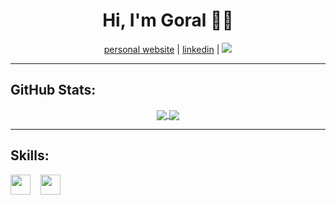 <!--
### Hi there 👋

**pahuja-gor/pahuja-gor** is a ✨ _special_ ✨ repository because its `README.md` (this file) appears on your GitHub profile.

Here are some ideas to get you started:

- 🔭 I’m currently working on ...
- 🌱 I’m currently learning ...
- 👯 I’m looking to collaborate on ...
- 🤔 I’m looking for help with ...
- 💬 Ask me about ...
- 📫 How to reach me: ...
- 😄 Pronouns: ...
- ⚡ Fun fact: ...
-->
<h1 align=center>Hi, I'm Goral 👋🏾</h1>
<p align="center">
    <a href="https://goralpahuja.me/" target="_blank">personal website</a> | 
    <a href="https://linkedin.com/in/goralp" target="_blank">linkedin</a> | 
    <a href="#">
        <img src="https://visitor-badge.laobi.icu/badge?page_id=pahuja-gor.pahuja-gor.svg">
    </a>
</p>

<hr>

<h2>GitHub Stats:</h2>

<div class="github-stats" align="center">
  <a href="https://github.com/pahuja-gor">
    <img align="center" src="https://github-readme-stats.vercel.app/api?username=pahuja-gor&hide_rank=false&hide_title=false&include_all_commits=true&count_private=true&show_icons=true&theme=dracula" />
  </a>
  <a href="https://github.com/pahuja-gor">
    <img align="center" src="https://github-readme-stats.vercel.app/api/top-langs/?username=pahuja-gor&theme=dracula" />
  </a>
</div>

<hr>
<h2>Skills:</h2>
<img height="32" width="32" src="https://unpkg.com/simple-icons@v3/icons/python.svg" />&nbsp;&nbsp;&nbsp;&nbsp;<img height="32" width="32" src="https://unpkg.com/simple-icons@v3/icons/java.svg" />
<!--
<img height="32" width="32" src="https://unpkg.com/simple-icons@v3/icons/python.svg" />&nbsp;&nbsp;&nbsp;&nbsp;<img height="32" width="32" src="https://unpkg.com/simple-icons@v3/icons/java.svg" />&nbsp;&nbsp;&nbsp;&nbsp;<img height="32" width="32" src="https://unpkg.com/simple-icons@v3/icons/c.svg" />&nbsp;&nbsp;&nbsp;&nbsp;<img height="32" width="32" src="https://unpkg.com/simple-icons@v3/icons/cplusplus.svg" />&nbsp;&nbsp;&nbsp;&nbsp;<img height="32" width="32" src="https://unpkg.com/simple-icons@v3/icons/html5.svg" />&nbsp;&nbsp;&nbsp;&nbsp;<img height="32" width="32" src="https://unpkg.com/simple-icons@v3/icons/css3.svg" />&nbsp;&nbsp;&nbsp;&nbsp;<img height="32" width="32" src="https://unpkg.com/simple-icons@v3/icons/javascript.svg" />&nbsp;&nbsp;&nbsp;&nbsp;<img height="32" width="32" src="https://unpkg.com/simple-icons@v3/icons/bootstrap.svg" />&nbsp;&nbsp;&nbsp;&nbsp;<img height="32" width="32" src="https://unpkg.com/simple-icons@v3/icons/react.svg" />&nbsp;&nbsp;&nbsp;&nbsp;<img height="32" width="32" src="https://unpkg.com/simple-icons@v3/icons/pytorch.svg" />&nbsp;&nbsp;&nbsp;&nbsp;<img height="32" width="32" src="https://unpkg.com/simple-icons@v3/icons/github.svg" />&nbsp;&nbsp;&nbsp;&nbsp;<img height="32" width="32" src="https://unpkg.com/simple-icons@v3/icons/git.svg" />
-->
